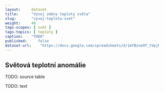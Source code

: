 ```yaml
---
layout:     dataset
title:      "Vývoj změny teploty světa"
slug:       "vyvoj-teplota-svet"
weight:     40
tags-scopes: [ svět ]
tags-topics: [ teploty ]
caption:    "TODO"
published:     false
dataset-url:    "https://docs.google.com/spreadsheets/d/1mYBzne9T_tVpjNFmBuv1e6tNlUAVtADoQNGRJjuiyE4/edit?usp=sharing"
---
```

<div class="section"><div class="container" markdown="1">

## Světová teplotní anomálie

TODO: source table

TODO: text
